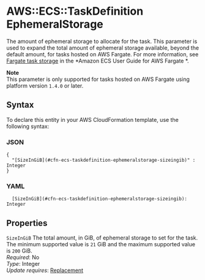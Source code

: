 # AWS::ECS::TaskDefinition EphemeralStorage<a name="aws-properties-ecs-taskdefinition-ephemeralstorage"></a>

The amount of ephemeral storage to allocate for the task\. This parameter is used to expand the total amount of ephemeral storage available, beyond the default amount, for tasks hosted on AWS Fargate\. For more information, see [Fargate task storage](https://docs.aws.amazon.com/AmazonECS/latest/userguide/using_data_volumes.html) in the *Amazon ECS User Guide for AWS Fargate *\.

**Note**  
This parameter is only supported for tasks hosted on AWS Fargate using platform version `1.4.0` or later\.

## Syntax<a name="aws-properties-ecs-taskdefinition-ephemeralstorage-syntax"></a>

To declare this entity in your AWS CloudFormation template, use the following syntax:

### JSON<a name="aws-properties-ecs-taskdefinition-ephemeralstorage-syntax.json"></a>

```
{
  "[SizeInGiB](#cfn-ecs-taskdefinition-ephemeralstorage-sizeingib)" : Integer
}
```

### YAML<a name="aws-properties-ecs-taskdefinition-ephemeralstorage-syntax.yaml"></a>

```
  [SizeInGiB](#cfn-ecs-taskdefinition-ephemeralstorage-sizeingib): Integer
```

## Properties<a name="aws-properties-ecs-taskdefinition-ephemeralstorage-properties"></a>

`SizeInGiB`  <a name="cfn-ecs-taskdefinition-ephemeralstorage-sizeingib"></a>
The total amount, in GiB, of ephemeral storage to set for the task\. The minimum supported value is `21` GiB and the maximum supported value is `200` GiB\.  
*Required*: No  
*Type*: Integer  
*Update requires*: [Replacement](https://docs.aws.amazon.com/AWSCloudFormation/latest/UserGuide/using-cfn-updating-stacks-update-behaviors.html#update-replacement)